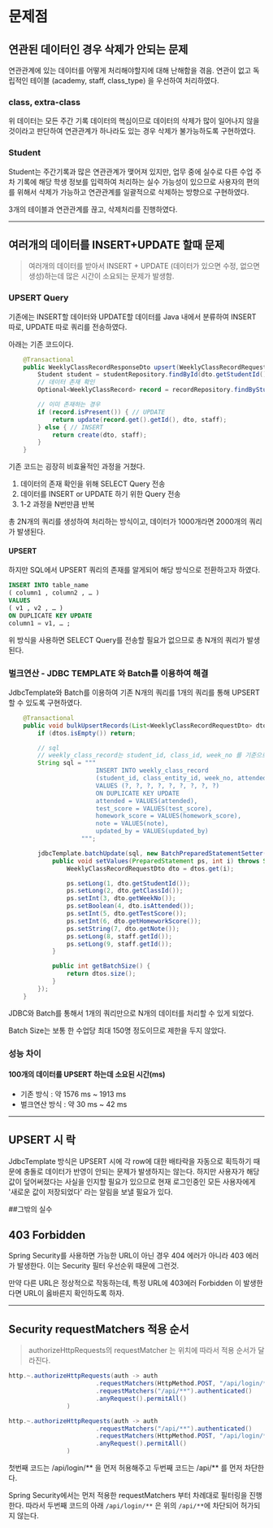 # 문제점

## 연관된 데이터인 경우 삭제가 안되는 문제
연관관계에 있는 데이터를 어떻게 처리해야할지에 대해 난해함을 겪음.
연관이 없고 독립적인 테이블 (academy, staff, class_type) 을 우선하여 처리하였다.
### class, extra-class
위 데이터는 모든 주간 기록 데이터의 핵심이므로
데이터의 삭제가 많이 일어나지 않을 것이라고 판단하여 연관관계가 하나라도 있는 경우
삭제가 불가능하도록 구현하였다.

### Student
Student는 주간기록과 많은 연관관계가 맺어져 있지만,
업무 중에 실수로 다른 수업 주차 기록에 해당 학생 정보를 입력하여 처리하는 실수 가능성이 있으므로
사용자의 편의를 위해서 삭제가 가능하고 연관관계를 일괄적으로 삭제하는 방향으로 구현하였다.

3개의 테이블과 연관관계를 끊고, 삭제처리를 진행하였다.

---

## 여러개의 데이터를 INSERT+UPDATE 할때 문제
> 여러개의 데이터를 받아서 INSERT + UPDATE (데이터가 있으면 수정, 없으면 생성)하는데 많은 시간이 소요되는 문제가 발생함.

### UPSERT Query
기존에는 INSERT할 데이터와 UPDATE할 데이터를 Java 내에서 분류하여 INSERT 따로, UPDATE 따로 쿼리를 전송하였다.

아래는 기존 코드이다.
```java
    @Transactional
    public WeeklyClassRecordResponseDto upsert(WeeklyClassRecordRequestDto dto, Staff staff) {
        Student student = studentRepository.findById(dto.getStudentId()).orElseThrow(() -> new StudentException(ErrorCode.STUDENT_NOT_FOUND));
        // 데이터 존재 확인
        Optional<WeeklyClassRecord> record = recordRepository.findByStudentAndWeekNo(student, dto.getWeekNo());

        // 이미 존재하는 경우
        if (record.isPresent()) { // UPDATE
            return update(record.get().getId(), dto, staff);
        } else { // INSERT
            return create(dto, staff);
        }
    }
```
기존 코드는 굉장히 비효율적인 과정을 거쳤다.
1. 데이터의 존재 확인을 위해 SELECT Query 전송
2. 데이터를 INSERT or UPDATE 하기 위한 Query 전송
3. 1-2 과정을 N번만큼 반복

총 2N개의 쿼리를 생성하여 처리하는 방식이고, 데이터가 1000개라면 2000개의 쿼리가 발생된다.

#### UPSERT
하지만 SQL에서 UPSERT 쿼리의 존재를 알게되어 해당 방식으로 전환하고자 하였다.
```sql
INSERT INTO table_name
( column1 , column2 , … )
VALUES
( v1 , v2 , … )
ON DUPLICATE KEY UPDATE
column1 = v1, … ;
```

위 방식을 사용하면 SELECT Query를 전송할 필요가 없으므로 총 N개의 쿼리가 발생된다.


### 벌크연산 - JDBC TEMPLATE 와 Batch를 이용하여 해결
JdbcTemplate와 Batch를 이용하여 기존 N개의 쿼리를 1개의 쿼리를 통해 UPSERT 할 수 있도록 구현하였다.

```java
    @Transactional
    public void bulkUpsertRecords(List<WeeklyClassRecordRequestDto> dtos, Staff staff) {
        if (dtos.isEmpty()) return;

        // sql
        // weekly_class_record는 student_id, class_id, week_no 를 기준으로 UNIQUE 제약조건이 걸려있다.
        String sql = """
                        INSERT INTO weekly_class_record
                        (student_id, class_entity_id, week_no, attended, test_score, homework_score, note, created_by, updated_by)
                        VALUES (?, ?, ?, ?, ?, ?, ?, ?, ?)
                        ON DUPLICATE KEY UPDATE
                        attended = VALUES(attended),
                        test_score = VALUES(test_score),
                        homework_score = VALUES(homework_score),
                        note = VALUES(note),
                        updated_by = VALUES(updated_by)
                    """;

        jdbcTemplate.batchUpdate(sql, new BatchPreparedStatementSetter() {
            public void setValues(PreparedStatement ps, int i) throws SQLException {
                WeeklyClassRecordRequestDto dto = dtos.get(i);

                ps.setLong(1, dto.getStudentId());
                ps.setLong(2, dto.getClassId());
                ps.setInt(3, dto.getWeekNo());
                ps.setBoolean(4, dto.isAttended());
                ps.setInt(5, dto.getTestScore());
                ps.setInt(6, dto.getHomeworkScore());
                ps.setString(7, dto.getNote());
                ps.setLong(8, staff.getId());
                ps.setLong(9, staff.getId());
            }

            public int getBatchSize() {
                return dtos.size();
            }
        });
    }
```

JDBC와 Batch를 통해서 1개의 쿼리만으로 N개의 데이터를 처리할 수 있게 되었다.

Batch Size는 보통 한 수업당 최대 150명 정도이므로 제한을 두지 않았다.

### 성능 차이
#### 100개의 데이터를 UPSERT 하는데 소요된 시간(ms)

- 기존 방식 : 약 1576 ms ~ 1913 ms
- 벌크연산 방식 : 약 30 ms ~ 42 ms

---
## UPSERT 시 락
JdbcTemplate 방식은 UPSERT 시에 각 row에 대한 배타락을 자동으로 획득하기 때문에 충돌로
데이터가 반영이 안되는 문제가 발생하지는 않는다.
하지만 사용자가 해당값이 덮어써졌다는 사실을 인지할 필요가 있으므로 현재 로그인중인
모든 사용자에게 '새로운 값이 저장되었다' 라는 알림을 보낼 필요가 있다.


##그밖의 실수

## 403 Forbidden

Spring Security를 사용하면 가능한 URL이 아닌 경우 404 에러가 아니라 403 에러가 발생한다.
이는 Security 필터 우선순위 때문에 그런것.

만약 다른 URL은 정상적으로 작동하는데, 특정 URL에 403에러 Forbidden 이 발생한다면 URL이 옳바른지 확인하도록 하자.

---

## Security requestMatchers 적용 순서

> authorizeHttpRequests의 requestMatcher 는 위치에 따라서 적용 순서가 달라진다.

```java
http.~.authorizeHttpRequests(auth -> auth
                        .requestMatchers(HttpMethod.POST, "/api/login/**").permitAll()
                        .requestMatchers("/api/**").authenticated()
                        .anyRequest().permitAll()
                )
```

```java
http.~.authorizeHttpRequests(auth -> auth
                        .requestMatchers("/api/**").authenticated()
                        .requestMatchers(HttpMethod.POST, "/api/login/**").permitAll()
                        .anyRequest().permitAll()
                )
```

첫번째 코드는 /api/login/** 을 먼저 허용해주고 두번째 코드는 /api/** 를 먼저 차단한다. 

Spring Security에서는 먼저 적용한 requestMatchers 부터 차례대로 필터링을 진행한다. 
따라서 두번째 코드의 아래 `/api/login/**` 은 위의 `/api/**`에 차단되어 허가되지 않는다.
